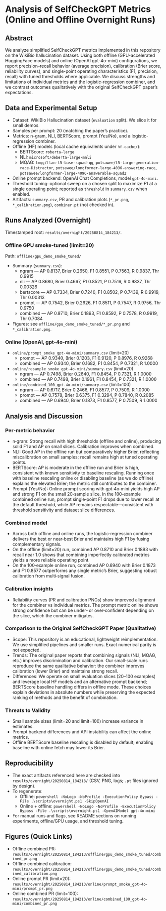 # Analysis of SelfCheckGPT Metrics (Online and Offline Overnight Runs)

## Abstract
We analyze simplified SelfCheckGPT metrics implemented in this repository on the WikiBio hallucination dataset. Using both offline (GPU-accelerated HuggingFace models) and online (OpenAI gpt-4o-mini) configurations, we report precision–recall behavior (average precision), calibration (Brier score, reliability curves), and single-point operating characteristics (F1, precision, recall) with tuned thresholds where applicable. We discuss strengths and limitations of individual metrics and the logistic-regression combiner, and we contrast outcomes qualitatively with the original SelfCheckGPT paper’s expectations.

## Data and Experimental Setup
- Dataset: WikiBio Hallucination dataset (`evaluation` split). We slice it for small demos.
- Samples per prompt: 20 (matching the paper’s practice).
- Metrics: n-gram, NLI, BERTScore, prompt (Yes/No), and a logistic-regression combiner.
- Offline (HF) models (local cache equivalents under `hf-cache/`):
  - BERTScore: `roberta-large`
  - NLI: `microsoft/deberta-large-mnli`
  - MQAG: `lmqg/flan-t5-base-squad-qg`, `potsawee/t5-large-generation-race-Distractor`,
    `potsawee/longformer-large-4096-answering-race`, `potsawee/longformer-large-4096-answerable-squad2`
- Online prompt backend: OpenAI Chat Completions, model `gpt-4o-mini`.
- Threshold tuning: optional sweep on a chosen split to maximize F1 at a single operating point; reported as `threshold` in `summary.csv` when enabled.
- Artifacts: `summary.csv`, PR and calibration plots (`*_pr.png`, `*_calibration.png`), `combiner.pt` (not checked in).

## Runs Analyzed (Overnight)
Timestamped root: `results/overnight/20250814_184213/`.

### Offline GPU smoke‑tuned (limit=20)
Path: `offline/gpu_demo_smoke_tuned/`
- Summary (`summary.csv`):
  - ngram — AP 0.8137, Brier 0.2650, F1 0.8551, P 0.7563, R 0.9837, Thr 0.9915
  - nli — AP 0.8680, Brier 0.4667, F1 0.8521, P 0.7516, R 0.9837, Thr 0.00326
  - bertscore — AP 0.7334, Brier 0.7240, F1 0.8502, P 0.7439, R 0.9919, Thr 0.00313
  - prompt — AP 0.7542, Brier 0.2626, F1 0.8511, P 0.7547, R 0.9756, Thr 0.9750
  - combined — AP 0.8710, Brier 0.1893, F1 0.8592, P 0.7578, R 0.9919, Thr 0.7084
- Figures: see `offline/gpu_demo_smoke_tuned/*_pr.png` and `*_calibration.png`.

### Online (OpenAI, gpt‑4o‑mini)
- `online/prompt_smoke_gpt-4o-mini/summary.csv` (limit=20)
  - prompt — AP 0.9340, Brier 0.1203, F1 0.9120, P 0.8976, R 0.9268
  - combined — AP 0.9340, Brier 0.1682, F1 0.8454, P 0.7321, R 1.0000
- `online/resample_smoke_gpt-4o-mini/summary.csv` (limit=20)
  - ngram — AP 0.7498, Brier 0.2640, F1 0.8454, P 0.7321, R 1.0000
  - combined — AP 0.7498, Brier 0.1961, F1 0.8454, P 0.7321, R 1.0000
- `online/combined_100_gpt-4o-mini/summary.csv` (limit=100)
  - ngram — AP 0.6717, Brier 0.2466, F1 0.8577, P 0.7509, R 1.0000
  - prompt — AP 0.7578, Brier 0.6375, F1 0.3294, P 0.7840, R 0.2085
  - combined — AP 0.6940, Brier 0.1873, F1 0.8577, P 0.7509, R 1.0000

## Analysis and Discussion
### Per‑metric behavior
- n‑gram: Strong recall with high thresholds (offline and online), producing solid F1 and AP on small slices. Calibration improves when combined.
- NLI: Good AP in the offline run but comparatively higher Brier, reflecting miscalibration on small samples; recall remains high at tuned operating points.
- BERTScore: AP is moderate in the offline run and Brier is high, consistent with known sensitivity to baseline rescaling. Running once with baseline rescaling online or disabling baseline (as we do offline) explains the elevated Brier; the metric still contributes to the combiner.
- Prompt (Yes/No): Online prompt scoring with gpt‑4o‑mini yields high AP and strong F1 on the small 20‑sample slice. In the 100‑example combined online run, prompt single‑point F1 drops due to lower recall at the default threshold, while AP remains respectable—consistent with threshold sensitivity and dataset slice differences.

### Combined model
- Across both offline and online runs, the logistic‑regression combiner delivers the best or near‑best Brier and maintains high F1 by fusing complementary signals.
- On the offline (limit=20) run, combined AP 0.8710 and Brier 0.1893 with recall near 1.0 shows that combining imperfectly calibrated metrics yields a more reliable operating point.
- On the 100‑example online run, combined AP 0.6940 with Brier 0.1873 and F1 0.8577 outperforms any single metric’s Brier, suggesting robust calibration from multi‑signal fusion.

### Calibration insights
- Reliability curves (PR and calibration PNGs) show improved alignment for the combiner vs individual metrics. The prompt metric online shows strong confidence but can be under‑ or over‑confident depending on the slice, which the combiner mitigates.

### Comparison to the Original SelfCheckGPT Paper (Qualitative)
- Scope: This repository is an educational, lightweight reimplementation. We use simplified pipelines and smaller runs. Exact numerical parity is not expected.
- Trends: The original paper reports that combining signals (NLI, MQAG, etc.) improves discrimination and calibration. Our small‑scale runs reproduce the same qualitative behavior: the combiner improves calibration (lower Brier) and maintains strong recall.
- Differences: We operate on small evaluation slices (20–100 examples) and leverage local HF models and an alternative prompt backend; BERTScore baseline handling differs in offline mode. These choices explain deviations in absolute numbers while preserving the expected ranking of methods and the benefit of combination.

### Threats to Validity
- Small sample sizes (limit=20 and limit=100) increase variance in estimates.
- Prompt backend differences and API instability can affect the online metrics.
- Offline BERTScore baseline rescaling is disabled by default; enabling baseline with online fetch may lower its Brier.

## Reproducibility
- The exact artifacts referenced here are checked into `results/overnight/20250814_184213/` (CSV, PNG, logs; `.pt` files ignored by design).
- To regenerate:
  - Offline: `powershell -NoLogo -NoProfile -ExecutionPolicy Bypass -File .\scripts\overnight.ps1 -SkipOpenAI`
  - Online + offline: `powershell -NoLogo -NoProfile -ExecutionPolicy Bypass -File .\scripts\overnight.ps1 -OpenAIModel gpt-4o-mini`
- For manual runs and flags, see README sections on running experiments, offline/GPU usage, and threshold tuning.

## Figures (Quick Links)
- Offline combined PR: `results/overnight/20250814_184213/offline/gpu_demo_smoke_tuned/combined_pr.png`
- Offline combined calibration: `results/overnight/20250814_184213/offline/gpu_demo_smoke_tuned/combined_calibration.png`
- Online prompt PR (limit=20): `results/overnight/20250814_184213/online/prompt_smoke_gpt-4o-mini/prompt_pr.png`
- Online combined PR (limit=100): `results/overnight/20250814_184213/online/combined_100_gpt-4o-mini/combined_pr.png`
